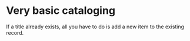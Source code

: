 # Very basic cataloging

If a title already exists, all you have to do is add a new item to the existing record.

